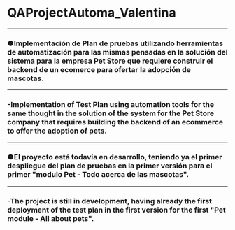 # QAProjectAutoma_Valentina
***
### ●Implementación de Plan de pruebas utilizando herramientas de automatización para las mismas pensadas en la solución del sistema para la empresa Pet Store que requiere construir el backend de un ecomerce para ofertar la adopción de mascotas.
***
### -Implementation of Test Plan using automation tools for the same thought in the solution of the system for the Pet Store company that requires building the backend of an ecommerce to offer the adoption of pets.
***
### ●El proyecto está todavía en desarrollo, teniendo ya el primer despliegue del plan de pruebas en la primer versión para el primer "modulo Pet - Todo acerca de las mascotas". 
***
### -The project is still in development, having already the first deployment of the test plan in the first version for the first "Pet module - All about pets".